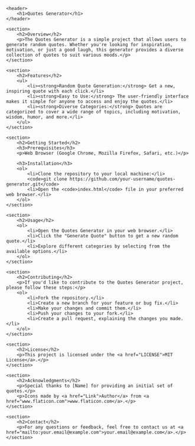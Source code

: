 <!DOCTYPE html>
<html lang="en">
<head>
    <meta charset="UTF-8">
    <meta name="viewport" content="width=device-width, initial-scale=1.0">
    <title>Quotes Generator</title>
</head>
<body>

    <header>
        <h1>Quotes Generator</h1>
    </header>

    <section>
        <h2>Overview</h2>
        <p>The Quotes Generator is a simple project that allows users to generate random quotes. Whether you're looking for inspiration, motivation, or just a good laugh, this generator provides a diverse collection of quotes to suit various moods.</p>
    </section>

    <section>
        <h2>Features</h2>
        <ul>
            <li><strong>Random Quote Generation:</strong> Get a new, inspiring quote with each click.</li>
            <li><strong>Easy to Use:</strong> The user-friendly interface makes it simple for anyone to access and enjoy the quotes.</li>
            <li><strong>Diverse Categories:</strong> Quotes are categorized to cover a wide range of topics, including motivation, wisdom, humor, and more.</li>
        </ul>
    </section>

    <section>
        <h2>Getting Started</h2>
        <h3>Prerequisites</h3>
        <p>Web Browser (Google Chrome, Mozilla Firefox, Safari, etc.)</p>

        <h3>Installation</h3>
        <ol>
            <li>Clone the repository to your local machine:</li>
            <code>git clone https://github.com/your-username/quotes-generator.git</code>
            <li>Open the <code>index.html</code> file in your preferred web browser.</li>
        </ol>
    </section>

    <section>
        <h2>Usage</h2>
        <ol>
            <li>Open the Quotes Generator in your web browser.</li>
            <li>Click the "Generate Quote" button to get a new random quote.</li>
            <li>Explore different categories by selecting from the available options.</li>
        </ol>
    </section>

    <section>
        <h2>Contributing</h2>
        <p>If you'd like to contribute to the Quotes Generator project, please follow these steps:</p>
        <ol>
            <li>Fork the repository.</li>
            <li>Create a new branch for your feature or bug fix.</li>
            <li>Make your changes and commit them.</li>
            <li>Push your changes to your fork.</li>
            <li>Create a pull request, explaining the changes you made.</li>
        </ol>
    </section>

    <section>
        <h2>License</h2>
        <p>This project is licensed under the <a href="LICENSE">MIT License</a>.</p>
    </section>

    <section>
        <h2>Acknowledgments</h2>
        <p>Special thanks to [Name] for providing an initial set of quotes.</p>
        <p>Icons made by <a href="Link">Author</a> from <a href="www.flaticon.com">www.flaticon.com</a>.</p>
    </section>

    <section>
        <h2>Contact</h2>
        <p>For any questions or feedback, feel free to contact us at <a href="mailto:your.email@example.com">your.email@example.com</a>.</p>
    </section>

</body>
</html>
